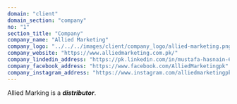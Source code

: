 ```yaml
---
domain: "client"
domain_section: "company"
no: "1"
section_title: "Company"
company_name: "Allied Marketing"
company_logo: "../../../images/client/company_logo/allied-marketing.png"
company_website: "https://www.alliedmarketing.com.pk/"
company_lindedin_address: "https://pk.linkedin.com/in/mustafa-hasnain-6b9025228"
company_facebook_address: "https://www.facebook.com/AlliedMarketingpk"
company_instagram_address: "https://www.instagram.com/alliedmarketingpk"
---
```


Allied Marking is a ***distributor***.
